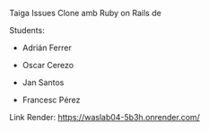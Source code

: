 Taiga Issues Clone amb Ruby on Rails de

Students:

* Adrián Ferrer

* Oscar Cerezo

* Jan Santos

* Francesc Pérez


Link Render: https://waslab04-5b3h.onrender.com/
